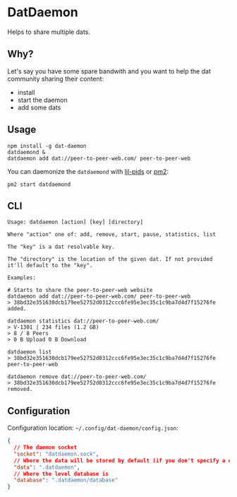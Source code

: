 # DatDaemon

Helps to share multiple dats.

## Why?

Let's say you have some spare bandwith and you want to help the dat community sharing their content:
- install
- start the daemon
- add some dats

## Usage

```
npm install -g dat-daemon
datdaemond &
datdaemon add dat://peer-to-peer-web.com/ peer-to-peer-web
```

You can daemonize the `datdaemond` with [lil-pids](https://github.com/mafintosh/lil-pids) or [pm2](https://github.com/Unitech/pm2):

```
pm2 start datdaemond
```

## CLI

```
Usage: datdaemon [action] [key] [directory]

Where "action" one of: add, remove, start, pause, statistics, list

The "key" is a dat resolvable key.

The "directory" is the location of the given dat. If not provided it'll default to the "key".

Examples:

# Starts to share the peer-to-peer-web website
datdaemon add dat://peer-to-peer-web.com/ peer-to-peer-web
> 38bd32e351630dcb179ee52752d0312ccc6fe95e3ec35c1c9ba7d4d7f15276fe added.

datdaemon statistics dat://peer-to-peer-web.com/
> V-1301 | 234 files (1.2 GB)
> 8 / 8 Peers
> 0 B Upload 0 B Download

datdaemon list
> 38bd32e351630dcb179ee52752d0312ccc6fe95e3ec35c1c9ba7d4d7f15276fe peer-to-peer-web

datdaemon remove dat://peer-to-peer-web.com/
> 38bd32e351630dcb179ee52752d0312ccc6fe95e3ec35c1c9ba7d4d7f15276fe removed.
```

## Configuration

Configuration location: `~/.config/dat-daemon/config.json`:

```json
{
  // The daemon socket
  "socket": "datdaemon.sock",
  // Where the data will be stored by default (if you don't specify a directory above)
  "data": ".datdaemon",
  // Where the level database is
  "database": ".datdaemon/database"
}
```
